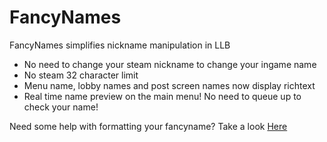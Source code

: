 # FancyNames

FancyNames simplifies nickname manipulation in LLB

* No need to change your steam nickname to change your ingame name
* No steam 32 character limit
* Menu name, lobby names and post screen names now display richtext
* Real time name preview on the main menu! No need to queue up to check your name!

Need some help with formatting your fancyname? Take a look [Here](http://digitalnativestudios.com/textmeshpro/docs/rich-text/)
